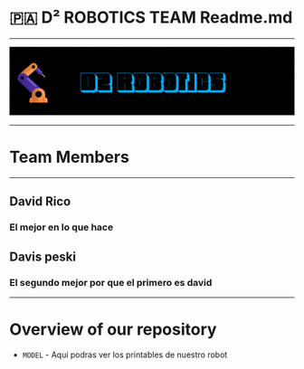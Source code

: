 # 🇵🇦 D² ROBOTICS TEAM Readme.md

---
<p align="center">
  <img src="./D2%20ROBOTICS.gif" alt="D2 ROBOTICS banner">
</p>

---

# Team Members

---
## David Rico
### El mejor en lo que hace
## Davis peski
### El segundo mejor por que el primero es david

---
# Overview of our repository
- `MODEL` - Aqui podras ver los printables de nuestro robot
